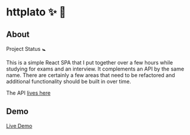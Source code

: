 # httplato :sparkles: :sparkling_heart:

## About
Project Status :baby_symbol:

This is a simple React SPA that I put together over a few hours while studying for exams and an interview. It complements an API by the same name. There are certainly a few areas that need to be refactored and additional functionality should be built in over time.

The API [lives here](https://github.com/vapurrmaid/httplato-api)

## Demo
[Live Demo](https://vapurrmaid.github.io/httplato-web/)
